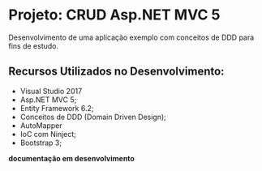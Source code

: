 # Projeto: CRUD Asp.NET MVC 5 

Desenvolvimento de uma aplicação exemplo com conceitos de DDD para fins de estudo.

## Recursos Utilizados no Desenvolvimento:

- Visual Studio 2017
- Asp.NET MVC 5;
- Entity Framework 6.2;
- Conceitos de DDD (Domain Driven Design);
- AutoMapper
- IoC com Ninject;
- Bootstrap 3;

**documentação em desenvolvimento**
